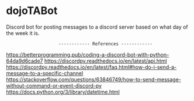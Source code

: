 # dojoTABot
Discord bot for posting messages to a discord server based on what day of the week it is.

                        ------------ References ------------
https://betterprogramming.pub/coding-a-discord-bot-with-python-64da9d6cade7
https://discordpy.readthedocs.io/en/latest/api.html
https://discordpy.readthedocs.io/en/latest/faq.html#how-do-i-send-a-message-to-a-specific-channel
https://stackoverflow.com/questions/63846749/how-to-send-message-without-command-or-event-discord-py
https://docs.python.org/3/library/datetime.html
